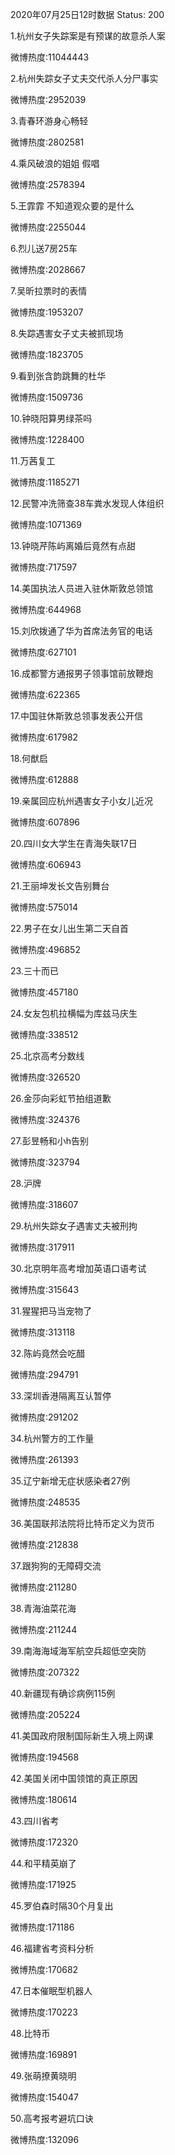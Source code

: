 2020年07月25日12时数据
Status: 200

1.杭州女子失踪案是有预谋的故意杀人案

微博热度:11044443

2.杭州失踪女子丈夫交代杀人分尸事实

微博热度:2952039

3.青春环游身心畅轻

微博热度:2802581

4.乘风破浪的姐姐 假唱

微博热度:2578394

5.王霏霏 不知道观众要的是什么

微博热度:2255044

6.烈儿送7房25车

微博热度:2028667

7.吴昕拉票时的表情

微博热度:1953207

8.失踪遇害女子丈夫被抓现场

微博热度:1823705

9.看到张含韵跳舞的杜华

微博热度:1509736

10.钟晓阳算男绿茶吗

微博热度:1228400

11.万茜复工

微博热度:1185271

12.民警冲洗筛查38车粪水发现人体组织

微博热度:1071369

13.钟晓芹陈屿离婚后竟然有点甜

微博热度:717597

14.美国执法人员进入驻休斯敦总领馆

微博热度:644968

15.刘欣拨通了华为首席法务官的电话

微博热度:627101

16.成都警方通报男子领事馆前放鞭炮

微博热度:622365

17.中国驻休斯敦总领事发表公开信

微博热度:617982

18.何猷启

微博热度:612888

19.亲属回应杭州遇害女子小女儿近况

微博热度:607896

20.四川女大学生在青海失联17日

微博热度:606943

21.王丽坤发长文告别舞台

微博热度:575014

22.男子在女儿出生第二天自首

微博热度:496852

23.三十而已

微博热度:457180

24.女友包机拉横幅为库兹马庆生

微博热度:338512

25.北京高考分数线

微博热度:326520

26.金莎向彩虹节拍组道歉

微博热度:324376

27.彭昱畅和小h告别

微博热度:323794

28.沪牌

微博热度:318607

29.杭州失踪女子遇害丈夫被刑拘

微博热度:317911

30.北京明年高考增加英语口语考试

微博热度:315643

31.猩猩把马当宠物了

微博热度:313118

32.陈屿竟然会吃醋

微博热度:294791

33.深圳香港隔离互认暂停

微博热度:291202

34.杭州警方的工作量

微博热度:261393

35.辽宁新增无症状感染者27例

微博热度:248535

36.美国联邦法院将比特币定义为货币

微博热度:212838

37.跟狗狗的无障碍交流

微博热度:211280

38.青海油菜花海

微博热度:211244

39.南海海域海军航空兵超低空突防

微博热度:207322

40.新疆现有确诊病例115例

微博热度:205224

41.美国政府限制国际新生入境上网课

微博热度:194568

42.美国关闭中国领馆的真正原因

微博热度:180614

43.四川省考

微博热度:172320

44.和平精英崩了

微博热度:171925

45.罗伯森时隔30个月复出

微博热度:171186

46.福建省考资料分析

微博热度:170682

47.日本催眠型机器人

微博热度:170223

48.比特币

微博热度:169891

49.张萌撩黄晓明

微博热度:154047

50.高考报考避坑口诀

微博热度:132096

